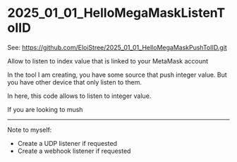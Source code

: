 # 2025_01_01_HelloMegaMaskListenToIID

See: https://github.com/EloiStree/2025_01_01_HelloMegaMaskPushToIID.git

Allow to listen to index value that is linked to your MetaMask account


In the tool I am creating, you have some source that push integer value.
But you have other device that only listen to them.

In here, this code allows to listen to integer value.

If you are looking to mush




_________________

Note to myself:
- Create a UDP listener if requested
- Create a webhook listener if requested

